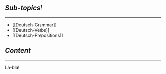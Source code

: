 ## *Sub-topics!*
---
* [[Deutsch-Grammar]]
* [[Deutsch-Verbs]]
* [[Deutsch-Prepositions]]
## *Content*
---
La-bla!